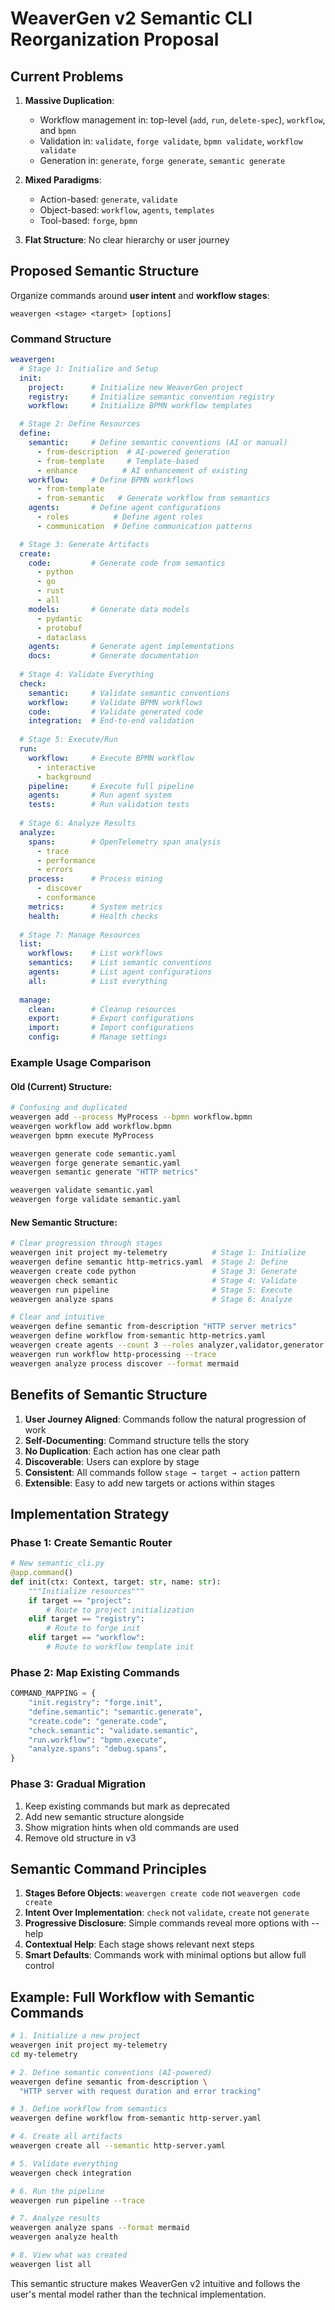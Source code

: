 # WeaverGen v2 Semantic CLI Reorganization Proposal

## Current Problems

1. **Massive Duplication**:
   - Workflow management in: top-level (`add`, `run`, `delete-spec`), `workflow`, and `bpmn`
   - Validation in: `validate`, `forge validate`, `bpmn validate`, `workflow validate`
   - Generation in: `generate`, `forge generate`, `semantic generate`

2. **Mixed Paradigms**:
   - Action-based: `generate`, `validate`
   - Object-based: `workflow`, `agents`, `templates`
   - Tool-based: `forge`, `bpmn`

3. **Flat Structure**: No clear hierarchy or user journey

## Proposed Semantic Structure

Organize commands around **user intent** and **workflow stages**:

```
weavergen <stage> <target> [options]
```

### Command Structure

```yaml
weavergen:
  # Stage 1: Initialize and Setup
  init:
    project:      # Initialize new WeaverGen project
    registry:     # Initialize semantic convention registry  
    workflow:     # Initialize BPMN workflow templates

  # Stage 2: Define Resources
  define:
    semantic:     # Define semantic conventions (AI or manual)
      - from-description  # AI-powered generation
      - from-template     # Template-based
      - enhance          # AI enhancement of existing
    workflow:     # Define BPMN workflows
      - from-template
      - from-semantic   # Generate workflow from semantics
    agents:       # Define agent configurations
      - roles          # Define agent roles
      - communication  # Define communication patterns

  # Stage 3: Generate Artifacts
  create:
    code:         # Generate code from semantics
      - python
      - go
      - rust
      - all
    models:       # Generate data models
      - pydantic
      - protobuf
      - dataclass
    agents:       # Generate agent implementations
    docs:         # Generate documentation
    
  # Stage 4: Validate Everything
  check:
    semantic:     # Validate semantic conventions
    workflow:     # Validate BPMN workflows
    code:         # Validate generated code
    integration:  # End-to-end validation
    
  # Stage 5: Execute/Run
  run:
    workflow:     # Execute BPMN workflow
      - interactive
      - background
    pipeline:     # Execute full pipeline
    agents:       # Run agent system
    tests:        # Run validation tests
    
  # Stage 6: Analyze Results  
  analyze:
    spans:        # OpenTelemetry span analysis
      - trace
      - performance
      - errors
    process:      # Process mining
      - discover
      - conformance
    metrics:      # System metrics
    health:       # Health checks
    
  # Stage 7: Manage Resources
  list:
    workflows:    # List workflows
    semantics:    # List semantic conventions
    agents:       # List agent configurations
    all:          # List everything
    
  manage:
    clean:        # Cleanup resources
    export:       # Export configurations
    import:       # Import configurations
    config:       # Manage settings
```

### Example Usage Comparison

#### Old (Current) Structure:
```bash
# Confusing and duplicated
weavergen add --process MyProcess --bpmn workflow.bpmn
weavergen workflow add workflow.bpmn
weavergen bpmn execute MyProcess

weavergen generate code semantic.yaml
weavergen forge generate semantic.yaml
weavergen semantic generate "HTTP metrics"

weavergen validate semantic.yaml
weavergen forge validate semantic.yaml
```

#### New Semantic Structure:
```bash
# Clear progression through stages
weavergen init project my-telemetry          # Stage 1: Initialize
weavergen define semantic http-metrics.yaml  # Stage 2: Define
weavergen create code python                 # Stage 3: Generate
weavergen check semantic                     # Stage 4: Validate
weavergen run pipeline                       # Stage 5: Execute
weavergen analyze spans                      # Stage 6: Analyze

# Clear and intuitive
weavergen define semantic from-description "HTTP server metrics"
weavergen define workflow from-semantic http-metrics.yaml
weavergen create agents --count 3 --roles analyzer,validator,generator
weavergen run workflow http-processing --trace
weavergen analyze process discover --format mermaid
```

## Benefits of Semantic Structure

1. **User Journey Aligned**: Commands follow the natural progression of work
2. **Self-Documenting**: Command structure tells the story
3. **No Duplication**: Each action has one clear path
4. **Discoverable**: Users can explore by stage
5. **Consistent**: All commands follow `stage → target → action` pattern
6. **Extensible**: Easy to add new targets or actions within stages

## Implementation Strategy

### Phase 1: Create Semantic Router
```python
# New semantic_cli.py
@app.command()
def init(ctx: Context, target: str, name: str):
    """Initialize resources"""
    if target == "project":
        # Route to project initialization
    elif target == "registry":
        # Route to forge init
    elif target == "workflow":
        # Route to workflow template init
```

### Phase 2: Map Existing Commands
```python
COMMAND_MAPPING = {
    "init.registry": "forge.init",
    "define.semantic": "semantic.generate",
    "create.code": "generate.code",
    "check.semantic": "validate.semantic",
    "run.workflow": "bpmn.execute",
    "analyze.spans": "debug.spans",
}
```

### Phase 3: Gradual Migration
1. Keep existing commands but mark as deprecated
2. Add new semantic structure alongside
3. Show migration hints when old commands are used
4. Remove old structure in v3

## Semantic Command Principles

1. **Stages Before Objects**: `weavergen create code` not `weavergen code create`
2. **Intent Over Implementation**: `check` not `validate`, `create` not `generate`
3. **Progressive Disclosure**: Simple commands reveal more options with --help
4. **Contextual Help**: Each stage shows relevant next steps
5. **Smart Defaults**: Commands work with minimal options but allow full control

## Example: Full Workflow with Semantic Commands

```bash
# 1. Initialize a new project
weavergen init project my-telemetry
cd my-telemetry

# 2. Define semantic conventions (AI-powered)
weavergen define semantic from-description \
  "HTTP server with request duration and error tracking"

# 3. Define workflow from semantics
weavergen define workflow from-semantic http-server.yaml

# 4. Create all artifacts
weavergen create all --semantic http-server.yaml

# 5. Validate everything
weavergen check integration

# 6. Run the pipeline
weavergen run pipeline --trace

# 7. Analyze results
weavergen analyze spans --format mermaid
weavergen analyze health

# 8. View what was created
weavergen list all
```

This semantic structure makes WeaverGen v2 intuitive and follows the user's mental model rather than the technical implementation.
